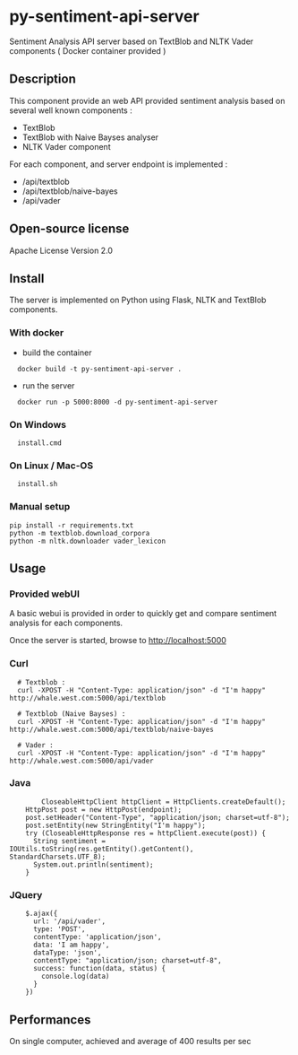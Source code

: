 # py-sentiment-api-server
Sentiment Analysis API server based on TextBlob and NLTK Vader components ( Docker container provided )

## Description

This component provide an web API provided sentiment analysis based on several well known components :

- TextBlob
- TextBlob with Naive Bayses analyser
- NLTK Vader component

For each component, and server endpoint is implemented :
- /api/textblob
- /api/textblob/naive-bayes
- /api/vader

## Open-source license

  Apache License Version 2.0

## Install

The server is implemented on Python using Flask, NLTK and TextBlob components.

### With docker

- build the container

```
  docker build -t py-sentiment-api-server .
```

- run the server

```
  docker run -p 5000:8000 -d py-sentiment-api-server
```

### On Windows

```
  install.cmd
```

### On Linux / Mac-OS

```
  install.sh
```

### Manual setup

```
pip install -r requirements.txt
python -m textblob.download_corpora
python -m nltk.downloader vader_lexicon

```

## Usage

### Provided webUI

A basic webui is provided in order to quickly get and compare sentiment analysis for each components.

Once the server is started, browse to  [http://localhost:5000](http://localhost:5000)

### Curl

```
  # Textblob :
  curl -XPOST -H "Content-Type: application/json" -d "I'm happy" http://whale.west.com:5000/api/textblob
  
  # Textblob (Naive Bayses) :
  curl -XPOST -H "Content-Type: application/json" -d "I'm happy" http://whale.west.com:5000/api/textblob/naive-bayes
  
  # Vader :
  curl -XPOST -H "Content-Type: application/json" -d "I'm happy" http://whale.west.com:5000/api/vader
```

### Java

```
		CloseableHttpClient httpClient = HttpClients.createDefault();
    HttpPost post = new HttpPost(endpoint);
    post.setHeader("Content-Type", "application/json; charset=utf-8");
    post.setEntity(new StringEntity("I'm happy");
    try (CloseableHttpResponse res = httpClient.execute(post)) {
      String sentiment = IOUtils.toString(res.getEntity().getContent(), StandardCharsets.UTF_8);
      System.out.println(sentiment);
    }
```

### JQuery

```
    $.ajax({
      url: '/api/vader',
      type: 'POST',
      contentType: 'application/json',
      data: 'I am happy',
      dataType: 'json',
      contentType: "application/json; charset=utf-8",
      success: function(data, status) {
        console.log(data)
      }
    })
```

## Performances

On single computer, achieved and average of 400 results per sec